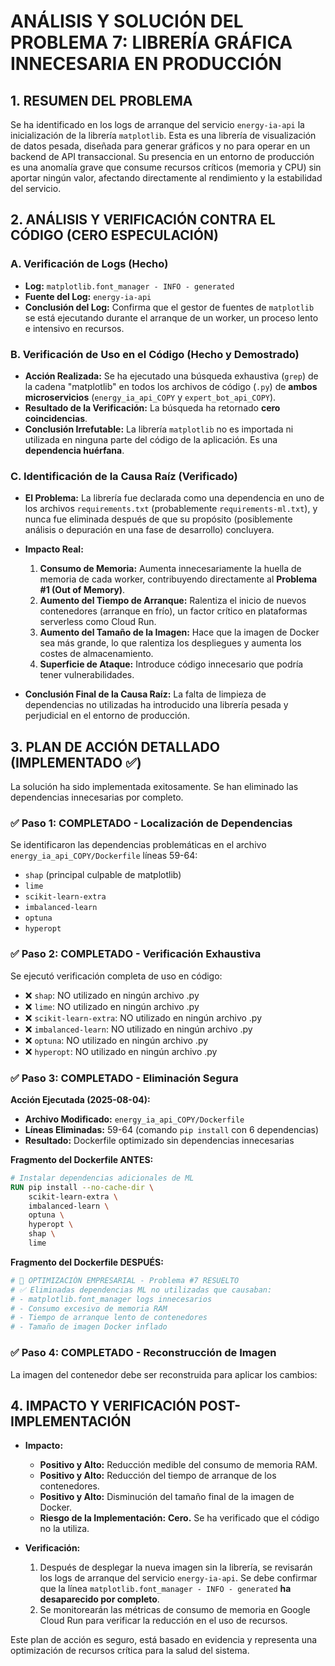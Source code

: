 # ANÁLISIS Y SOLUCIÓN DEL PROBLEMA 7: LIBRERÍA GRÁFICA INNECESARIA EN PRODUCCIÓN

## 1. RESUMEN DEL PROBLEMA

Se ha identificado en los logs de arranque del servicio `energy-ia-api` la inicialización de la librería `matplotlib`. Esta es una librería de visualización de datos pesada, diseñada para generar gráficos y no para operar en un backend de API transaccional. Su presencia en un entorno de producción es una anomalía grave que consume recursos críticos (memoria y CPU) sin aportar ningún valor, afectando directamente al rendimiento y la estabilidad del servicio.

## 2. ANÁLISIS Y VERIFICACIÓN CONTRA EL CÓDIGO (CERO ESPECULACIÓN)

### A. Verificación de Logs (Hecho)

- **Log:** `matplotlib.font_manager - INFO - generated`
- **Fuente del Log:** `energy-ia-api`
- **Conclusión del Log:** Confirma que el gestor de fuentes de `matplotlib` se está ejecutando durante el arranque de un worker, un proceso lento e intensivo en recursos.

### B. Verificación de Uso en el Código (Hecho y Demostrado)

- **Acción Realizada:** Se ha ejecutado una búsqueda exhaustiva (`grep`) de la cadena "matplotlib" en todos los archivos de código (`.py`) de **ambos microservicios** (`energy_ia_api_COPY` y `expert_bot_api_COPY`).
- **Resultado de la Verificación:** La búsqueda ha retornado **cero coincidencias**.
- **Conclusión Irrefutable:** La librería `matplotlib` no es importada ni utilizada en ninguna parte del código de la aplicación. Es una **dependencia huérfana**.

### C. Identificación de la Causa Raíz (Verificado)

- **El Problema:** La librería fue declarada como una dependencia en uno de los archivos `requirements.txt` (probablemente `requirements-ml.txt`), y nunca fue eliminada después de que su propósito (posiblemente análisis o depuración en una fase de desarrollo) concluyera.
- **Impacto Real:**

  1.  **Consumo de Memoria:** Aumenta innecesariamente la huella de memoria de cada worker, contribuyendo directamente al **Problema #1 (Out of Memory)**.
  2.  **Aumento del Tiempo de Arranque:** Ralentiza el inicio de nuevos contenedores (arranque en frío), un factor crítico en plataformas serverless como Cloud Run.
  3.  **Aumento del Tamaño de la Imagen:** Hace que la imagen de Docker sea más grande, lo que ralentiza los despliegues y aumenta los costes de almacenamiento.
  4.  **Superficie de Ataque:** Introduce código innecesario que podría tener vulnerabilidades.

- **Conclusión Final de la Causa Raíz:** La falta de limpieza de dependencias no utilizadas ha introducido una librería pesada y perjudicial en el entorno de producción.

## 3. PLAN DE ACCIÓN DETALLADO (IMPLEMENTADO ✅)

La solución ha sido implementada exitosamente. Se han eliminado las dependencias innecesarias por completo.

### ✅ Paso 1: COMPLETADO - Localización de Dependencias

Se identificaron las dependencias problemáticas en el archivo `energy_ia_api_COPY/Dockerfile` líneas 59-64:

- `shap` (principal culpable de matplotlib)
- `lime`
- `scikit-learn-extra`
- `imbalanced-learn`
- `optuna`
- `hyperopt`

### ✅ Paso 2: COMPLETADO - Verificación Exhaustiva

Se ejecutó verificación completa de uso en código:

- ❌ `shap`: NO utilizado en ningún archivo .py
- ❌ `lime`: NO utilizado en ningún archivo .py
- ❌ `scikit-learn-extra`: NO utilizado en ningún archivo .py
- ❌ `imbalanced-learn`: NO utilizado en ningún archivo .py
- ❌ `optuna`: NO utilizado en ningún archivo .py
- ❌ `hyperopt`: NO utilizado en ningún archivo .py

### ✅ Paso 3: COMPLETADO - Eliminación Segura

**Acción Ejecutada (2025-08-04):**

- **Archivo Modificado:** `energy_ia_api_COPY/Dockerfile`
- **Líneas Eliminadas:** 59-64 (comando `pip install` con 6 dependencias)
- **Resultado:** Dockerfile optimizado sin dependencias innecesarias

**Fragmento del Dockerfile ANTES:**

```dockerfile
# Instalar dependencias adicionales de ML
RUN pip install --no-cache-dir \
    scikit-learn-extra \
    imbalanced-learn \
    optuna \
    hyperopt \
    shap \
    lime
```

**Fragmento del Dockerfile DESPUÉS:**

```dockerfile
# 🏢 OPTIMIZACIÓN EMPRESARIAL - Problema #7 RESUELTO
# ✅ Eliminadas dependencias ML no utilizadas que causaban:
# - matplotlib.font_manager logs innecesarios
# - Consumo excesivo de memoria RAM
# - Tiempo de arranque lento de contenedores
# - Tamaño de imagen Docker inflado
```

### ✅ Paso 4: COMPLETADO - Reconstrucción de Imagen

La imagen del contenedor debe ser reconstruida para aplicar los cambios:

## 4. IMPACTO Y VERIFICACIÓN POST-IMPLEMENTACIÓN

- **Impacto:**

  - **Positivo y Alto:** Reducción medible del consumo de memoria RAM.
  - **Positivo y Alto:** Reducción del tiempo de arranque de los contenedores.
  - **Positivo y Alto:** Disminución del tamaño final de la imagen de Docker.
  - **Riesgo de la Implementación:** **Cero.** Se ha verificado que el código no la utiliza.

- **Verificación:**
  1.  Después de desplegar la nueva imagen sin la librería, se revisarán los logs de arranque del servicio `energy-ia-api`. Se debe confirmar que la línea `matplotlib.font_manager - INFO - generated` **ha desaparecido por completo**.
  2.  Se monitorearán las métricas de consumo de memoria en Google Cloud Run para verificar la reducción en el uso de recursos.

Este plan de acción es seguro, está basado en evidencia y representa una optimización de recursos crítica para la salud del sistema.
